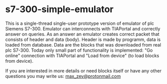 # s7-300-simple-emulator
This is a single-thread single-user prototype version of emulator of plc Siemens S7-300.
Emulator can interconnects with TIAPortal and correctly answer on queries. As an answer an emulator creates correct packet that consists of header and data (body). Header is made by programm, data is loaded from database. Data are the blocks that was downloaded from real plc S7-300. Today only small part of functionality is implemented: "Go online" connection with TIAPortal and  "Load from device" (to load blocks from device). 

If you are interested in more details or need blocks itself or have any other questions you may write us: max_zev@protonmail.com
